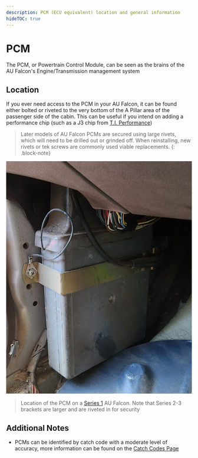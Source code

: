 ```yaml
---
description: PCM (ECU equivalent) location and general information
hideTOC: true
---
```


# PCM

The PCM, or Powertrain Control Module, can be seen as the brains of the AU Falcon's Engine/Transmission management system

## Location

If you ever need access to the PCM in your AU Falcon, it can be found either bolted or riveted to the very bottom of the A Pillar area of the passenger side of the cabin. This can be useful if you intend on adding a performance chip (such as a J3 chip from [T.I. Performance](../../Credits.md#sources))

> Later models of AU Falcon PCMs are secured using large rivets, which will need to be drilled out or grinded off. When reinstalling, new rivets or tek screws are commonly used viable replacements.
{: .block-note}

![PCM Location Series 1](./PCM-location.jpg)
> Location of the PCM on a [Series 1](../../Miscellaneous/SeriesInformation/SeriesInformation.md#series-1) AU Falcon. Note that Series 2-3 brackets are larger and are riveted in for security

## Additional Notes

- PCMs can be identified by catch code with a moderate level of accuracy, more information can be found on the [Catch Codes Page](./CatchCodes/CatchCodes.md)